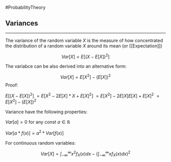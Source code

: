 #ProbabilityTheory 
## Variances
----
The variance of the random variable $X$ is the measure of how concentrated the distribution of a random variable $X$ around its mean (or [[Expectation]])

$$Var[X] = E[(X - E[X])^2]$$

The variabce can be also derived into an alternative form:

$$Var[X] = E[X^2] - (E[X])^2$$
Proof:

$E[(X-E[X])^2]$
$= E[X^2 - 2E[X]*X + E[X]^2]$
$=E[X^2]-2E[X]E[X] + E[X]^2$
$= E[X^2] - (E[X])^2$

Variance have the following properties:

$Var[a] = 0$ for any const $a \in \mathbb{R}$

$Var[a * f(x)] = a^2 * Var[f(x)]$

For continuous random variables:

$$Var[X] = \int _{- \infty} ^{\infty} x^2 f_X(x) dx - (\int _{- \infty} ^{\infty} x f_X(x) dx)^2$$

